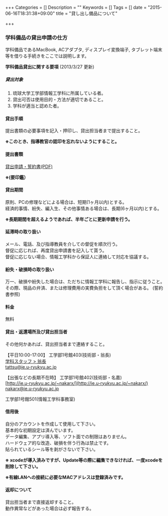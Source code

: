 +++
Categories = []
Description = ""
Keywords = []
Tags = []
date = "2015-06-16T18:31:38+09:00"
title = "貸し出し備品について"

+++

### 学科備品の貸出申請の仕方
学科備品であるMacBook, ACアダプタ, ディスプレイ変換端子, タブレット端末等を借りる手続きをここでは説明します。

 

**学科備品貸出に関する要項** (2013/3/27 更新)


##### 貸出対象
1. 琉球大学工学部情報工学科に所属している者。
2. 貸出可否は使用目的・方法が適切であること。
3. 学科が適当と認めた者。

#### 貸出手順
 提出書類の必要事項を記入・押印し、貸出担当者まで提出すること。

 **※このとき、指導教官の認印を忘れないようにすること。**

#### 提出書類
 [貸出申請・誓約書(PDF)](pdf/rental-document.pdf)

**※(要印鑑）**

#### 貸出期間
原則、PCの修理などによる場合は、短期(1ヶ月以内)とする。  
経済的事情、紛失、編入生、その他事情ある場合は、長期(6ヶ月以内)とする。

**※長期期間を超えるようであれば、半年ごとに更新申請を行う。**

#### 延滞時の取り扱い
メール、電話、及び指導教員を介しての督促を順次行う。  
督促に応じれば、再度貸出申請書を記入して貰う。  
督促に応じない場合、情報工学科から保証人に連絡して対応を協議する。

#### 紛失・破損時の取り扱い
万一、破損や紛失した場合は、ただちに情報工学科に報告し、指示に従うこと。  
その際、現品の弁済、または修理費用の実費負担をして頂く場合がある。
(誓約書参照)

#### 料金
 無料

#### 貸出・返還場所及び貸出担当者
その他何かあれば、貸出担当者まで連絡すること。

【平日10:00-17:00】
工学部1号館403(技術部・翁長)  
[学科スタッフ > 翁長](http://ie.u-ryukyu.ac.jp/~tattsu/saito/Welcome.html)  
[tattsu@ie.u-ryukyu.ac.jp](mailto:tattsu@ie.u-ryukyu.ac.jp)

 【出張などの長期不在時】
工学部1号館402(技術部・名嘉)  
[http://ie.u-ryukyu.ac.jp/~nakarx/](http://ie.u-ryukyu.ac.jp/~nakarx/)  
[nakarx@ie.u-ryukyu.ac.jp](mailto:nakarx@ie.u-ryukyu.ac.jp)

工学部1号館501(情報工学科事務室)  

####  借用後
自分のアカウントを作成して使用して下さい。  
基本的な初期設定は済んでいます。  
データ編集、アプリ導入等、ソフト面での制限はありません。  
ハードウェア的な改造、破損を伴う行為は禁止です。  
貼られているシール等を剥がさないで下さい。

**※ xcodeが導入済みですが、Update等の際に編集できなければ、一度xcodeを削除して下さい。**

**※有線LANへの接続に必要なMACアドレスは登録済みです。**

#### 返却について
貸出担当者まで直接返却すること。  
動作異常などがあった場合は必ず報告する。
